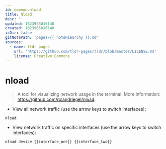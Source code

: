 ```yaml
---
id: common.nload
title: Nload
desc: ''
updated: 1623965016140
created: 1623965016140
isDir: false
gitNotePath: 'pages/{{ noteHiearchy }}.md'
sources:
  - name: tldr-pages
    url: 'https://github.com/tldr-pages/tldr/blob/master/LICENSE.md'
    license: Creative Commons
---
```

# nload

> A tool for visualizing network usage in the terminal.
> More information: <https://github.com/rolandriegel/nload>.

- View all network traffic (use the arrow keys to switch interfaces):

`nload`

- View network traffic on specific interfaces (use the arrow keys to switch interfaces):

`nload device {{interface_one}} {{interface_two}}`

